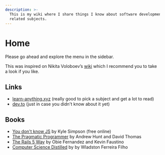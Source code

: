 ```yaml
---
description: >-
  This is my wiki where I share things I know about software development and
  related subjects.
---
```


# Home

Please go ahead and explore the menu in the sidebar.

This was inspired on Nikita Voloboev’s [wiki](https://wiki.nikitavoloboev.xyz/) which I recommend you to take a look if you like.

## Links

* [learn-anything.xyz](https://learn-anything.xyz/) \(really good to pick a subject and get a lot to read\)
* [dev.to](https://dev.to/) \(just in case you didn't know about it yet\)

## Books

* [You don't know JS](https://github.com/getify/You-Dont-Know-JS) by Kyle Simpson \(free online\)
* [The Pragmatic Programmer](https://www.amazon.ca/Pragmatic-Programmer-Journeyman-Master/dp/020161622X) by Andrew Hunt and David Thomas
* [The Rails 5 Way](https://www.goodreads.com/book/show/30990216-the-rails-5-way) by Obie Fernandez and Kevin Faustino
* [Computer Science Distilled](https://www.goodreads.com/book/show/34189798-computer-science-distilled) by by Wladston Ferreira Filho



